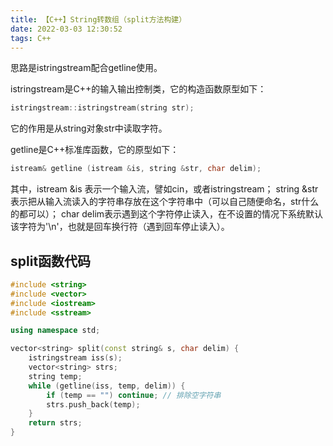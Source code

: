 ```yaml
---
title: 【C++】String转数组（split方法构建）
date: 2022-03-03 12:30:52
tags: C++
---
```

思路是istringstream配合getline使用。

istringstream是C++的输入输出控制类，它的构造函数原型如下：
```cpp
istringstream::istringstream(string str);
```
它的作用是从string对象str中读取字符。

getline是C++标准库函数，它的原型如下：
```cpp
istream& getline (istream &is, string &str, char delim);
```
其中，istream &is 表示一个输入流，譬如cin，或者istringstream；
string &str表示把从输入流读入的字符串存放在这个字符串中（可以自己随便命名，str什么的都可以）；
char delim表示遇到这个字符停止读入，在不设置的情况下系统默认该字符为'\n'，也就是回车换行符（遇到回车停止读入）。
<!--more-->

split函数代码
---
```cpp
#include <string>
#include <vector>
#include <iostream>
#include <sstream>

using namespace std;

vector<string> split(const string& s, char delim) {
    istringstream iss(s);
    vector<string> strs;
    string temp;
    while (getline(iss, temp, delim)) {
        if (temp == "") continue; // 排除空字符串
        strs.push_back(temp);
    }
    return strs;
}
```
